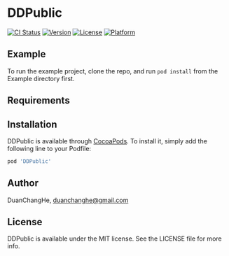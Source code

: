 # DDPublic

[![CI Status](https://img.shields.io/travis/DuanChangHe/DDPublic.svg?style=flat)](https://travis-ci.org/DuanChangHe/DDPublic)
[![Version](https://img.shields.io/cocoapods/v/DDPublic.svg?style=flat)](https://cocoapods.org/pods/DDPublic)
[![License](https://img.shields.io/cocoapods/l/DDPublic.svg?style=flat)](https://cocoapods.org/pods/DDPublic)
[![Platform](https://img.shields.io/cocoapods/p/DDPublic.svg?style=flat)](https://cocoapods.org/pods/DDPublic)

## Example

To run the example project, clone the repo, and run `pod install` from the Example directory first.

## Requirements

## Installation

DDPublic is available through [CocoaPods](https://cocoapods.org). To install
it, simply add the following line to your Podfile:

```ruby
pod 'DDPublic'
```

## Author

DuanChangHe, duanchanghe@gmail.com

## License

DDPublic is available under the MIT license. See the LICENSE file for more info.
